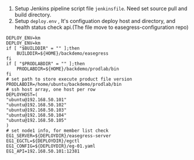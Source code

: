1. Setup Jenkins pipeline script file `jenkinsfile`. Need set source pull and build directory.
2. Setup `deploy.env` , It's configuation deploy host and directory, and health status check api.(The file move to easegress-configuration repo)
```
DEPLOY_ENV=km
DEPLOY_ENV=km
if [ "$BUILDDIR" = "" ];then
    BUILDDIR=${HOME}/backdemo/easegress
fi
if [ "$PRODLABDIR" = "" ];then
    PRODLABDIR=${HOME}/backdemo/prodlab/bin
fi
# set path to store execute product file version
PRODLABDIR=/home/ubuntu/backdemo/prodlab/bin
# ssh host array, one host per row
DEPLOYHOST=(
"ubuntu@192.168.50.101"
"ubuntu@192.168.50.102"
"ubuntu@192.168.50.103"
"ubuntu@192.168.50.104"
"ubuntu@192.168.50.105"
)
# set node1 info, for member list check
EG1_SERVER=${DEPLOYDIR}/easegress-server
EG1_EGCTL=${DEPLOYDIR}/egctl
EG1_CONFIG=${DEPLOYDIR}/eg-01.yaml
EG1_API=192.168.50.101:12381
```

